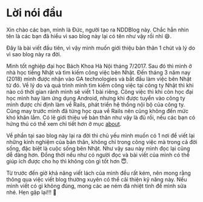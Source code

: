 # Lời nói đầu

Xin chào các bạn, mình là Đức, người tạo ra NDDBlog này. Chắc hẳn nhìn tên là các bạn đã hiểu vì sao blog này lại có tên như vậy rồi nhỉ :smile:.

Đây là bài viết đầu tiên, vì vậy mình muốn giới thiệu bản thân 1 chút và lý do vì sao blog này ra đời.

Mình tốt nghiệp đại học Bách Khoa Hà Nội tháng 7/2017. Sau đó thì mình ở nhà học tiếng Nhật và tìm kiếm công việc bên Nhật. Đến tháng 3 năm nay (2018) mình được nhận vào GA technologies và bắt đầu làm việc bên Nhật từ đó. Về lý do và quá trình mình tìm kiếm công việc tại công ty Nhật thì khi nào có thời gian rảnh mình sẽ viết 1 bài riêng. Công việc thì khi còn học đại học mình hay làm ứng dụng Android, nhưng khi được tuyển vào công ty mình được chỉ định làm về Rails, phát triển hệ thống nội bộ của công ty. Cũng may trước mình đã từng học qua về Rails nên cũng không đến mức khó khăn lắm. Có lẽ giới thiệu về bản thân như vậy là đủ rồi, nếu các bạn có hứng thú có thể xem chỉ tiết hơn ở mục [about](/about).

Về phần tại sao blog này lại ra đời thì chủ yếu mình muốn có 1 nơi để viết lại những kinh nghiệm của bản thân, không chỉ trong công việc mà trong cả đời sống, đặc biệt là cuộc sống bên Nhật. Như vậy sau này mình đọc lại cũng dễ dàng hơn. Đồng thời nếu như có người đọc và bài viết của mình có thể giúp ích được cho họ thì không còn gì tốt hơn :innocent:. 

Từ trước đến giờ khả năng viết lách của mình đều rất kém, nên mong rằng thông qua việc viết blog thường xuyên có thể cải thiện kỹ năng này. Nếu mình viết có gì không đúng, mong các ae ném đá nhiệt tình để mình sửa nhé. Hẹn gặp lại!!! :wave:

